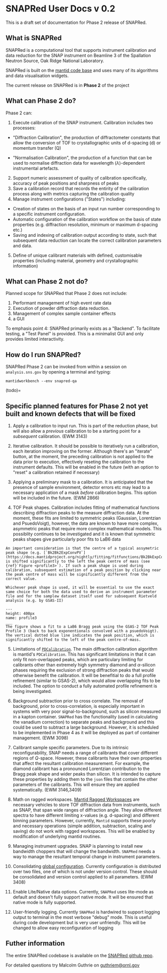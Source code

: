 # SNAPRed User Docs v 0.2

This is a draft set of documentation for Phase 2 release of SNAPRed.

## What is SNAPRed

SNAPRed is a computational tool that supports instrument calibration and data reduction for the SNAP instrument on Beamline 3 of the Spallation Neutron Source, Oak Ridge National Laboratory.

SNAPRed is built on the [mantid code base](https://www.mantidproject.org/) and uses many of its algorithms and data visualisation widgets.

The current release on SNAPRed is in **Phase 2** of the project
	
## What can Phase 2 do? 

Phase 2 can: 

1. Execute calibration of the SNAP instrument. Calibration includes two processes: 

* "Diffraction Calibration", the production of diffractometer constants that allow the conversion of TOF to crystallographic units of d-spacing (d) or momentum transfer (Q)

* "Normalisation Calibration", the production of a function that can be used to normalise diffraction data for wavelength ($\lambda$)-dependent instrumental artefacts. 

2. Support numeric assessment of quality of calibration specifically, accuracy of peak positions and sharpness of peaks
3. Save a calibration record that records the entirity of the calibration process along with metrics capturing the calibration quality 
4. Manage instrument configurations ("States") including:

* Creation of states on the basis of an input run number corresponding to a specific instrument configuration. 
* Automatic configuration of the calibration workflow on the basis of state properties (e.g. diffraction resolution, minimum or maximum d-spacing etc.)
* Saving and indexing of calibration output according to state, such that subsequent data reduction can locate the correct calibration parameters and data. 

5. Define of unique calibrant materials with defined, customisable properties (including material, geometry and crystallographic information)


## What can Phase 2 not do?

Planned scope for SNAPRed that Phase 2 does not include: 

1. Performant management of high event rate data 
2. Execution of powder diffraction data reduction.
3. Management of complex sample container effects
4. a GUI 

To emphasis point 4: SNAPRed primarily exists as a "Backend". To facilitate testing, a "Test Panel" is provided. This is a minimalist GUI and only provides limited interactivity.

## How do I run SNAPRed?

SNAPRed Phase 2 can be invoked from within a session on `analysis.sns.gov` by opening a terminal and typing:

```
mantidworkbench --env snapred-qa
```
(todo)=
## Specific planned features for Phase 2 not yet built and known defects that will be fixed

1. Apply a calibration to input run. This is part of the reduction phase, but will also allow a _previous_ calibration to be a starting point for a _subsequent_ calibration. (EWM 3143) 

2. Iterative calibration. It should be possible to iteratively run a calibration, each iteration improving on the former. Although there's an "iterate" button, at the moment, the preceding calibration is not applied to the data prior to execution, effectively reseting the calibration to the instrument defaults. This will be enabled in the future (with an option to "reset" a calibration retained if necessary)

3. Applying a preliminary mask to a calibration. It is anticipated that the presence of sample environment, detector errors etc may lead to a necessary application of a mask _before_ calibration begins. This option will be included in the future. (EWM 2866)

4. TOF Peak shapes. Calibration includes fitting of mathematical functions describing diffraction peaks to the measure diffraction data. At the moment, these fits are limited to symmetric peaks (Gaussian, Lorentzian and PsuedoVoigt), however, the data are known to have more complex, asymmetric peaks that require more complex mathematical models. This possiblity continues to be investigated and it is known that symmetric peaks shapes give particularly poor fits to LaB6 data 

```{note}
An important consideration is that the centre of a typical assymetric peak shape (e.g. [`Bk2Bk2ExpConvPV`](https://docs.mantidproject.org/nightly/fitting/fitfunctions/Bk2BkExpConvPV.html)) is shifted significantly to the left the peak centre of mass (see {ref}`Figure <profile3>`). If such a peak shape is used during calibration, subsequent estimation of a peak position by clicking near the peak centre of mass will be significantly different from the correct value. 

Whichever peak shape is used, it will be essential to use the exact same choice for both the data used to derive an instrument parameter file and for the samplew dataset itself used for subsequent Rietveld analysis (e.g. by GSAS-II)  
```
```{figure} static/profile3.png
---
height: 400px
name: profile3
___
The figure shows a fit to a LaB6 Bragg peak using the GSAS-2 TOF Peak Profile 3 (back to back exponentionals convolved with a psuedoVoigt). The vertical dotted blue line indicates the peak position, which is significantly shifted to the left of the peak centre-of-mass.
```

5. Limitations of [`PDCalibration`](https://docs.mantidproject.org/nightly/algorithms/PDCalibration-v1.html). The main diffraction calibration algorithm is mantid's `PDCalibration`. This has significant limitations in that it can only fit non-overlapped peaks, which are particulary limiting for calibrants other than extremely high symmetry diamond and $\alpha$-silicon phases requiring the exclusion of strong diffraction peaks that would otherwise benefit the calibration. It will be benefitial to do a full profile refinement (similar to GSAS-2), which would allow overlapping fits to be included. The option to conduct a fully automated profile refinement is being investigated. 

6. Background subtraction prior to cross correlate. The removal of background, prior to cross-correlation, is especially important in systems with very poor signal-to-background, such as silicon measured in a kapton container. `SNAPRed` has the functionality (used in calculating the vanadium correction) to separate peaks and background and this could be used to subtract a large background. However, it is scheduled to be implemented in Phase 4 as it will be deployed as part of container management. (EWM 3098)

7. Calibrant sample specific parameters. Due to its intrinsic reconfigurability, SNAP needs a range of calibrants that cover different regions of $Q$-space. However, these calibrants have their own properties that affect the resultant calibration measurement. For example, the diamond calibrant has a pronounced Lorentzian contribution to the Bragg peak shape and wider peaks than silicon. It is intended to capture these properties by adding them to the `json` files that contain the other parameters of the calibrants. This will ensure they are applied systematically. (EWM 3146,3409)

8. Math on ragged workspaces. [Mantid Ragged Workspaces](https://docs.mantidproject.org/nightly/concepts/Ragged_Workspace.html) are necessary vehicles to store TOF diffraction data from instruments, such as SNAP, that span wide ranges of diffraction angle. They allow different spectra to have different limiting x-values (e.g. d-spacing) and different binning parameters. However, currently, `Mantid` supports these poorly and necessary operations (simple addition, subtraction, scaling and saving) do not work with ragged workspaces. This will be enabled by modification of underlying mantid routines. 

9. Managing instrument upgrades. SNAP is planning to install new bandwidth choppers that will change the bandwidth. `SNAPRed` needs a way to manage the resultant temporal change in instrument parameters.

10. Consolidating [global configuration](SNAPRedConfig). Currently configuration is distributed over two files, one of which is not under version control. These should be consolidated and version control applied to all parameters. (EWM 3408)

11. Enable Lite/Native data options. Currently, `SNAPRed` uses lite-mode as default and doesn't fully support native mode. It will be ensured that native mode is fully supported.

12. User-friendly logging. Currently `SNAPRed` is hardwired to support logging output to terminal in the most verbose "debug" mode. This is useful during code development but is very user unfriendly. This will be changed to allow easy reconfiguration of logging 

## Futher information

The entire SNAPRed codebase is available on the [SNAPRed github repo](https://https://github.com/neutrons/SNAPRed/).

For detailed questions try Malcolm Guthrie on guthriem@ornl.gov  
